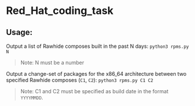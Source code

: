 # Red_Hat_coding_task
## Usage:
Output a list of Rawhide composes built in the past N days:
`python3 rpms.py N`
> Note: N must be a number

Output a change-set of packages for the x86_64 architecture between two specified
Rawhide composes (`C1`, `C2`):
`python3 rpms.py C1 C2`
> Note: C1 and C2 must be specified as build date in the format `YYYYMMDD`.
